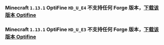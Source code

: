 ### Minecraft `1.13.1` OptiFine `HD_U_E4` 不支持**任何** Forge 版本，[下载该版本 Optifine](https://optifine.cn/download/OptiFine_1.13.1_HD_U_E4.jar)

### Minecraft `1.13.1` OptiFine `HD_U_E3` 不支持**任何** Forge 版本，[下载该版本 Optifine](https://optifine.cn/download/OptiFine_1.13.1_HD_U_E3.jar)


